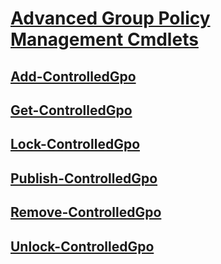 # [Advanced Group Policy Management Cmdlets](index.md)
## [Add-ControlledGpo](add-controlledgpo.md)
## [Get-ControlledGpo](get-controlledgpo.md)
## [Lock-ControlledGpo](lock-controlledgpo.md)
## [Publish-ControlledGpo](publish-controlledgpo.md)
## [Remove-ControlledGpo](remove-Ccntrolledgpo.md)
## [Unlock-ControlledGpo](unlock-controlledgpo.md)